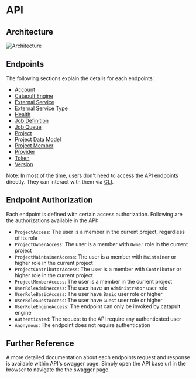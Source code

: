 # API

## Architecture

![Architecture](../img/api-arch-3.jpeg)

## Endpoints
The following sections explain the details for each endpoints:
- [Account](account.md)
- [Catapult Engine](catapult-engine.md)
- [External Service](external-service.md)
- [External Service Type](external-service-type.md)
- [Health](health.md)
- [Job Definition](job-definition.md)
- [Job Queue](job-queue.md)
- [Project](Project.md)
- [Project Data Model](project-data-model.md)
- [Project Member](project-member.md)
- [Provider](provider.md)
- [Token](token.md)
- [Version](version.md)

Note: In most of the time, users don't need to access the API endpoints directly. They can interact with them via [CLI](../cli.cli.md).

## Endpoint Authorization
Each endpoint is defined with certain access authorization. Following are the authorizations available in the API:
- `ProjectAccess`: The user is a member in the current project, regardless of its role
- `ProjectOwnerAccess`: The user is a member with `Owner` role in the current project
- `ProjectMaintainerAccess`: The user is a member with `Maintainer` or higher role in the current project
- `ProjectContributorAccess`: The user is a member with `Contributor` or higher role in the current project
- `ProjectMemberAccess`: The user is a member in the current project
- `UserRoleAdminAccess`: The user have an `Administrator` user role
- `UserRoleBasicAccess`: The user have `Basic` user role or higher
- `UserRoleGuestAccess`: The user have `Guest` user role or higher
- `UserRoleEngineAccess`: The endpoint can only be invoked by catapult engine
- `Authenticated`: The request to the API require any authenticated user
- `Anonymous`: The endpoint does not require authentication

## Further Reference
A more detailed documentation about each endpoints request and response is available within API's swagger page. Simply open the API base url in the browser to navigate the the swagger page.